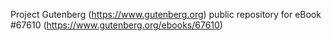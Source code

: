 Project Gutenberg (https://www.gutenberg.org) public repository for eBook #67610 (https://www.gutenberg.org/ebooks/67610)
